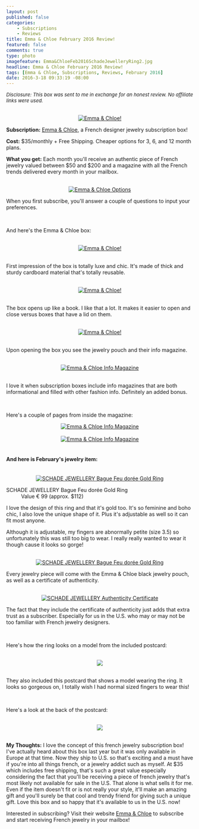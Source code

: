 ```yaml
---
layout: post
published: false
categories: 
    - Subscriptions
    - Reviews
title: Emma & Chloe February 2016 Review!
featured: false
comments: true
type: photo
imagefeature: Emma&ChloeFeb2016SchadeJewelleryRing2.jpg
headline: Emma & Chloe February 2016 Review!
tags: [Emma & Chloe, Subscriptions, Reviews, February 2016]
date: 2016-3-18 09:33:19 -08:00
---
```


<i><font size="2">Disclosure: This box was sent to me in exchange for an honest review. No affiliate links were used.</font></i>

<br>

<center><a href="http://www.emma-chloe.com/us/" target="_blank">
<img src="/images/Emma&ChloeFeb2016Package.jpg" border="0" style="border:none;max-width:100%;" alt="Emma & Chloe!" />
</a></center>
<p><b>Subscription:</b> <a href="http://www.emma-chloe.com/us/" target="_blank">Emma & Chloe</a>, a French designer jewelry subscription box!</p>
<p><b>Cost:</b> $35/monthly + Free Shipping. Cheaper options for 3, 6, and 12 month plans.</p>
<p><b>What you get:</b> Each month you'll receive an authentic piece of French jewelry valued between $50 and $200 and a magazine with all the French trends delivered every month in your mailbox.</p>

<br>

<center><a href="http://www.emma-chloe.com/us/" target="_blank">
<img src="/images/Emma&ChloeFeb2016SubscribeOptions.png" border="0" style="border:none;max-width:100%;" alt="Emma & Chloe Options" />
</a></center>

<p>When you first subscribe, you'll answer a couple of questions to input your preferences.</p>

<br>

<p>And here's the Emma & Chloe box:</p>

<br>

<center><a href="http://www.emma-chloe.com/us/" target="_blank">
<img src="/images/Emma&ChloeFeb2016Box.jpg" border="0" style="border:none;max-width:100%;" alt="Emma & Chloe!" />
</a></center>

<br>

<p>First impression of the box is totally luxe and chic. It's made of thick and sturdy cardboard material that's totally reusable.</p>  

<br>

<center><a href="http://www.emma-chloe.com/us/" target="_blank">
<img src="/images/Emma&ChloeFeb2016Box2.jpg" border="0" style="border:none;max-width:100%;" alt="Emma & Chloe!" />
</a></center>

<br>

<p>The box opens up like a book. I like that a lot. It makes it easier to open and close versus boxes that have a lid on them.</p>

<br>

<center><a href="http://www.emma-chloe.com/us/" target="_blank">
<img src="/images/Emma&ChloeFeb2016OpenBox.jpg" border="0" style="border:none;max-width:100%;" alt="Emma & Chloe!" />
</a></center>

<br>

<p>Upon opening the box you see the jewelry pouch and their info magazine.</p>

<br>

<center><a href="http://www.emma-chloe.com/us/" target="_blank">
<img src="/images/Emma&ChloeFeb2016Info.jpg" border="0" style="border:none;max-width:100%;" alt="Emma & Chloe Info Magazine" />
</a></center>

<br>

<p>I love it when subscription boxes include info magazines that are both informational and filled with other fashion info. Definitely an added bonus.</p>

<br>

<p>Here's a couple of pages from inside the magazine:</p>

<center><a href="http://www.emma-chloe.com/us/" target="_blank">
<img src="/images/EmmaAndChloeFeb2016Info2.jpg" border="0" style="border:none;max-width:100%;" alt="Emma & Chloe Info Magazine" />
</a></center>

<br>

<center><a href="http://www.emma-chloe.com/us/" target="_blank">
<img src="/images/Emma&ChloeFeb2016Info3.jpg" border="0" style="border:none;max-width:100%;" alt="Emma & Chloe Info Magazine" />
</a></center>

<br>

<H4>And here is February's jewelry item:</H4>

<br>

<center><a href="http://www.emma-chloe.com/us/" target="_blank">
<img src="/images/EmmaAndChloeFeb2016SchadeJewelleryRing2.jpg" border="0" style="border:none;max-width:100%;" alt="SCHADE JEWELLERY Bague Feu dorée Gold Ring" />
</a></center>

<DL>
<DT>SCHADE JEWELLERY Bague Feu dorée Gold Ring</DT>
<DD>Value € 99 (approx. $112)</DD>
</DL>

<p>I love the design of this ring and that it's gold too. It's so feminine and boho chic, I also love the unique shape of it. Plus it's adjustable as well so it can fit most anyone.</p>

<p>Although it is adjustable, my fingers are abnormally petite (size 3.5) so unfortunately this was still too big to wear. I really really wanted to wear it though cause it looks so gorge!</p>

<br>

<center><a href="http://www.emma-chloe.com/us/" target="_blank">
<img src="/images/Emma&ChloeFeb2016SchadeJewelleryRing.jpg" border="0" style="border:none;max-width:100%;" alt="SCHADE JEWELLERY Bague Feu dorée Gold Ring" />
</a></center>

<p>Every jewelry piece will come with the Emma & Chloe black jewelry pouch, as well as a certificate of authenticity.</p>

<br>

<center><a href="http://www.emma-chloe.com/us/" target="_blank">
<img src="/images/Emma&ChloeFeb2016Certificate.jpg" border="0" style="border:none;max-width:100%;" alt="SCHADE JEWELLERY Authenticity Certificate" />
</a></center>

<p>The fact that they include the certificate of authenticity just adds that extra trust as a subscriber. Especially for us in the U.S. who may or may not be too familiar with French jewelry designers.</p>

<br>

<p>Here's how the ring looks on a model from the included postcard:</p>

<br>

<center><a href="http://www.emma-chloe.com/us/" target="_blank">
<img src="/images/Emma&ChloeFeb2016Postcard.jpg" border="0" style="border:none;max-width:100%;" />
</a></center>

<br>

<p>They also included this postcard that shows a model wearing the ring. It looks so gorgeous on, I totally wish I had normal sized fingers to wear this!</p>

<br>

<p>Here's a look at the back of the postcard:</p>

<br>

<center><a href="http://www.emma-chloe.com/us/" target="_blank">
<img src="/images/Emma&ChloeFeb2016Postcard2.jpg" border="0" style="border:none;max-width:100%;" />
</a></center>

<br>

<p><i class="icon-exclamation-sign"></i><b> My Thoughts:</b> I love the concept of this french jewelry subscription box! I've actually heard about this box last year but it was only available in Europe at that time. Now they ship to U.S. so that's exciting and a must have if you're into all things french, or a jewelry addict such as myself. At $35 which includes free shipping, that's such a great value especially considering the fact that you'll be receiving a piece of french jewelry that's most likely not available for sale in the U.S. That alone is what sells it for me. Even if the item doesn't fit or is not really your style, it'll make an amazing gift and you'll surely be that cool and trendy friend for giving such a unique gift. Love this box and so happy that it's available to us in the U.S. now!</p>

<p>Interested in subscribing? Visit their website <a href="http://www.emma-chloe.com/us/" target="_blank">Emma & Chloe</a> to subscribe and start receiving French jewelry in your mailbox!</p> 
